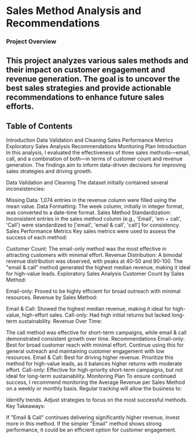# Sales Method Analysis and Recommendations
### Project Overview 

This project analyzes various sales methods and their impact on customer engagement and revenue generation. The goal is to uncover the best sales strategies and provide actionable recommendations to enhance future sales efforts.
---
## Table of Contents
Introduction
Data Validation and Cleaning
Sales Performance Metrics
Exploratory Sales Analysis
Recommendations
Monitoring Plan
Introduction
In this analysis, I evaluated the effectiveness of three sales methods—email, call, and a combination of both—in terms of customer count and revenue generation. The findings aim to inform data-driven decisions for improving sales strategies and driving growth.

Data Validation and Cleaning
The dataset initially contained several inconsistencies:

Missing Data: 1,074 entries in the revenue column were filled using the mean value.
Data Formatting: The week column, initially in integer format, was converted to a date-time format.
Sales Method Standardization: Inconsistent entries in the sales method column (e.g., 'Email', 'em + call', 'Call') were standardized to ['email', 'email & call', 'call'] for consistency.
Sales Performance Metrics
Key sales metrics were used to assess the success of each method:

Customer Count: The email-only method was the most effective in attracting customers with minimal effort.
Revenue Distribution: A bimodal revenue distribution was observed, with peaks at 40-50 and 90-100. The "email & call" method generated the highest median revenue, making it ideal for high-value leads.
Exploratory Sales Analysis
Customer Count by Sales Method:

Email-only: Proved to be highly efficient for broad outreach with minimal resources.
Revenue by Sales Method:

Email & Call: Showed the highest median revenue, making it ideal for high-value, high-effort sales.
Call-only: Had high initial returns but lacked long-term sustainability.
Revenue Over Time:

The call method was effective for short-term campaigns, while email & call demonstrated consistent growth over time.
Recommendations
Email-only: Best for broad customer reach with minimal effort. Continue using this for general outreach and maintaining customer engagement with low resources.
Email & Call: Best for driving higher revenue. Prioritize this method for high-value leads, as it balances higher returns with moderate effort.
Call-only: Effective for high-priority short-term campaigns, but not ideal for long-term sustainability.
Monitoring Plan
To ensure continued success, I recommend monitoring the Average Revenue per Sales Method on a weekly or monthly basis. Regular tracking will allow the business to:

Identify trends.
Adjust strategies to focus on the most successful methods.
Key Takeaways:

If "Email & Call" continues delivering significantly higher revenue, invest more in this method.
If the simpler "Email" method shows strong performance, it could be an efficient option for customer engagement.
